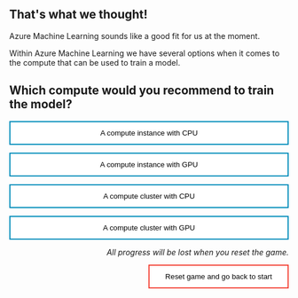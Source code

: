 <style>
.button  {
  border: none;
  color: black;
  width: 100%;
  padding: 12px 28px;
  background-color: white;
  border: 2px solid #008CBA;
  transition-duration: 0.4s;
}
.button:hover  {
  background-color: #008CBA;
  color: white; 
  border: 2px solid #008CBA;
}
.resetbutton  {
  border: none;
  color: black;
  float: right;
  padding: 12px 28px;
  background-color: white;
  border: 2px solid #f44336;
  transition-duration: 0.4s;
}
.resetbutton:hover  {
  background-color: #f44336;
  color: white; 
  border: 2px solid #f44336;
}
</style>

## That's what we thought!

Azure Machine Learning sounds like a good fit for us at the moment. 

Within Azure Machine Learning we have several options when it comes to the compute that can be used to train a model. 

## Which compute would you recommend to train the model?

<button class="button" onclick="window.location.href='04A';">A compute instance with CPU</button>

<button class="button" onclick="window.location.href='04B';">A compute instance with GPU</button>

<button class="button" onclick="window.location.href='04B';">A compute cluster with CPU</button>

<button class="button" onclick="window.location.href='04B';">A compute cluster with GPU</button>

<p style="text-align:right;"><i>All progress will be lost when you reset the game.</i></p>

<button class="resetbutton" onclick="window.location.href='../../00-start-training';">Reset game and go back to start</button>
